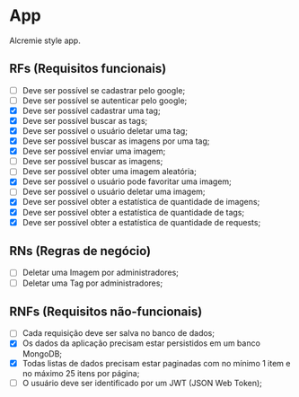 # App

Alcremie style app.

## RFs (Requisitos funcionais)

- [ ] Deve ser possível se cadastrar pelo google;
- [ ] Deve ser possível se autenticar pelo google;
- [x] Deve ser possível cadastrar uma tag;
- [x] Deve ser possível buscar as tags;
- [x] Deve ser possível o usuário deletar uma tag;
- [x] Deve ser possível buscar as imagens por uma tag;
- [x] Deve ser possível enviar uma imagem;
- [ ] Deve ser possível buscar as imagens;
- [ ] Deve ser possível obter uma imagem aleatória;
- [x] Deve ser possível o usuário pode favoritar uma imagem;
- [ ] Deve ser possível o usuário deletar uma imagem;
- [x] Deve ser possível obter a estatística de quantidade de imagens;
- [x] Deve ser possível obter a estatística de quantidade de tags;
- [x] Deve ser possível obter a estatística de quantidade de requests;

## RNs (Regras de negócio)

- [ ] Deletar uma Imagem por administradores;
- [ ] Deletar uma Tag por administradores;

## RNFs (Requisitos não-funcionais)

- [ ] Cada requisição deve ser salva no banco de dados;
- [x] Os dados da aplicação precisam estar persistidos em um banco MongoDB;
- [x] Todas listas de dados precisam estar paginadas com no mínimo 1 item e no máximo 25 itens por página;
- [ ] O usuário deve ser identificado por um JWT (JSON Web Token);

